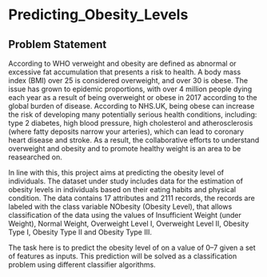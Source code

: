 # Predicting_Obesity_Levels
## Problem Statement
According to WHO verweight and obesity are defined as abnormal or excessive fat accumulation that presents a risk to health. A body mass index (BMI) over 25 is considered overweight, and over 30 is obese. The issue has grown to epidemic proportions, with over 4 million people dying each year as a result of being overweight or obese in 2017 according to the global burden of disease. According to NHS.UK, being obese can increase the risk of developing many potentially serious health conditions, including: type 2 diabetes, high blood pressure, high cholesterol and atherosclerosis (where fatty deposits narrow your arteries), which can lead to coronary heart disease and stroke. As a result, the collaborative efforts to understand overweight and obesity and to promote healthy weight is an area to be reasearched on.


In line with this, this project aims at predicting the obesity level of individuals. The dataset under study includes data for the estimation of obesity levels in individuals based on their eating habits and physical condition. The data contains 17 attributes and 2111 records, the records are labeled with the class variable NObesity (Obesity Level), that allows classification of the data using the values of Insufficient Weight (under Weight), Normal Weight, Overweight Level I, Overweight Level II, Obesity Type I, Obesity Type II and Obesity Type III.

The task here is to predict the obesity level of on a value of 0–7 given a set of features as inputs. This prediction will be solved as a classification problem using different classifier algorithms.
